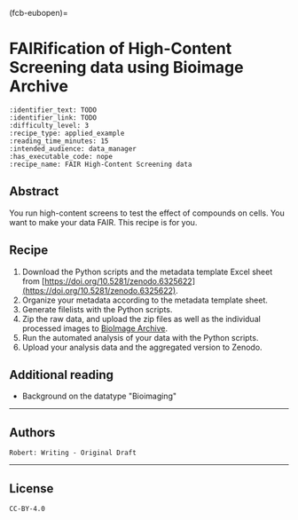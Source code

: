 (fcb-eubopen)=
# FAIRification of High-Content Screening data using Bioimage Archive

````{panels_fairplus}
:identifier_text: TODO
:identifier_link: TODO
:difficulty_level: 3
:recipe_type: applied_example
:reading_time_minutes: 15
:intended_audience: data_manager  
:has_executable_code: nope
:recipe_name: FAIR High-Content Screening data
```` 


## Abstract

You run high-content screens to test the effect of compounds on cells. You want to make your data FAIR. This recipe is for you. 


## Recipe

1. Download the Python scripts and the metadata template Excel sheet from [https://doi.org/10.5281/zenodo.6325622](https://doi.org/10.5281/zenodo.6325622).
2. Organize your metadata according to the metadata template sheet.
3. Generate filelists with the Python scripts.
4. Zip the raw data, and upload the zip files as well as the individual processed images to [BioImage Archive](https://www.ebi.ac.uk/bioimage-archive/).
5. Run the automated analysis of your data with the Python scripts.
6. Upload your analysis data and the aggregated version to Zenodo.


## Additional reading

*  Background on the datatype "Bioimaging"


---

## Authors

````{authors_fairplus}
Robert: Writing - Original Draft
````


--- 

## License

````{license_fairplus}
CC-BY-4.0
````
